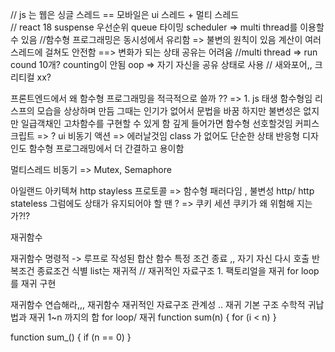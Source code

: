 // js 는 웹은 싱글 스레드 == 모바일은 ui 스레드 + 멀티 스레드  
// react 18 suspense 우선순위 queue 타이밍 scheduler => multi thread를 이용할 수 있음
//함수형 프로그래밍은 동시성에서 유리함 => 불변의 원칙이 있음 계산이 여러 스레드에 걸쳐도 안전함 ==> 변화가 되는 상태 공유는 어려움 
//multi thread  => run cound 10개? counting이 안됨 oop => 자기 자신을 공유 상태로 사용
// 새와포어,, 크리티컬 xx? 

프론트엔드에서 왜 함수형 프로그래밍을 적극적으로 쓸까 ?? => 1. js 태생 함수형임 리스프의 모습을 상상하며 만듬 그때는 인기가 없어서 문법을 바꿈 하지만 불변성은 없지만  일급객채인 고차함수를 구현할 수 있게 함
깊게 들어가면 함수형 선호할것임 커피스크립트 => ?
ui 비동기 액션 => 에러날것임
class 가 없어도 단순한 상태
반응형 디자인도 함수형 프로그래밍에서 더 간결하고 용이함


멀티스레드 비동기
=> Mutex, Semaphore

아일랜드 아키텍쳐  http stayless 프로토콜 => 함수형 패러다임 , 불변성  http/ http stateless 그럼에도 상태가 유지되어야 할 땐 ?  => 쿠키 세션 쿠키가 왜 위험해 지는가?!?

재귀함수

재귀함수 
명령적 -> 루프로 작성된 합산 함수
특정 조건 종료 ,, 자기 자신 다시 호출         반복조건 종료조건 식별
     list는 재귀적 // 재귀적인 자료구조
        1. 팩토리얼을 재귀 for loop를 재귀 구현

재귀함수 연습해라,,,
재귀함수 재귀적인 자료구조 관계성 .. 재귀 기본 구조
수학적 귀납법과 재귀
 1~n 까지의 합 for loop/ 재귀
 function sum(n) {
     for (i < n)
}

 function sum_() {
     if (n == 0)
 }

